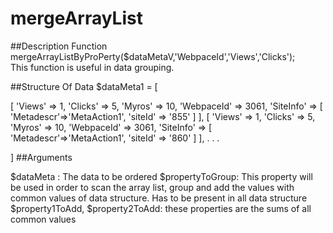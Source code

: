 # mergeArrayList

##Description
Function 
mergeArrayListByProPerty($dataMetaV,'WebpaceId','Views','Clicks');<br />
This function is useful in data grouping. 

##Structure Of Data
<addr>
$dataMeta1 = [

 [
 'Views' => 1,
 'Clicks' => 5,
 'Myros'  => 10,
 'WebpaceId' => 3061,
 'SiteInfo' => [
                'Metadescr'=>'MetaAction1',
                 'siteId' => '855'
              ]
 ],
  [
 'Views' => 1,
 'Clicks' => 5,
 'Myros'  => 10,
 'WebpaceId' => 3061,
 'SiteInfo' => [
                'Metadescr'=>'MetaAction1',
                 'siteId' => '860'
              ]
 ],
 .
 .
 .


 ]
</addr>
##Arguments

$dataMeta : The data to be ordered
$propertyToGroup: This property will be used in order to scan the array list, 
group and add the values  with common values of data structure. Has to be present in all data structure
$property1ToAdd, $property2ToAdd: these properties are the sums of all common values
 